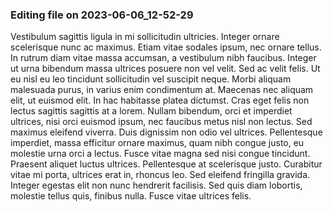 

### Editing file on 2023-06-06_12-52-29

Vestibulum sagittis ligula in mi sollicitudin ultricies. Integer ornare scelerisque nunc ac maximus. Etiam vitae sodales ipsum, nec ornare tellus. In rutrum diam vitae massa accumsan, a vestibulum nibh faucibus. Integer ut urna bibendum massa ultrices posuere non vel velit. Sed ac velit felis. Ut eu nisl eu leo tincidunt sollicitudin vel suscipit neque. Morbi aliquam malesuada purus, in varius enim condimentum at.
Maecenas nec aliquam elit, ut euismod elit. In hac habitasse platea dictumst. Cras eget felis non lectus sagittis sagittis at a lorem. Nullam bibendum, orci et imperdiet ultrices, nisi orci euismod ipsum, nec faucibus metus nisl non lectus. Sed maximus eleifend viverra. Duis dignissim non odio vel ultrices. Pellentesque imperdiet, massa efficitur ornare maximus, quam nibh congue justo, eu molestie urna orci a lectus. Fusce vitae magna sed nisi congue tincidunt. Praesent aliquet luctus ultrices. Pellentesque at scelerisque justo. Curabitur vitae mi porta, ultrices erat in, rhoncus leo. Sed eleifend fringilla gravida. Integer egestas elit non nunc hendrerit facilisis. Sed quis diam lobortis, molestie tellus quis, finibus nulla. Fusce vitae ultrices felis.


